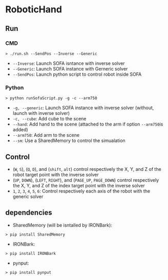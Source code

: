 # RoboticHand

## Run
### CMD
```console
> ./run.sh --SendPos --Inverse --Generic
```
- ```--Inverse```: Launch SOFA isntance with inverse solver
- ```--Generic```: Launch SOFA instance with Gerneric solver
- ```--SendPos```: Launch python script to control robot inside SOFA

### Python
```console
> python runSofaScript.py -g -c --arm750
```
- ```-g, --generic```: Launch SOFA instance with inverse solver (without, launch with inverse solver)
- ```-c, --cube```: Add cube to the scene
- ```--hand```: Add hand to the scene (attached to the arm if option ```--arm750```is added)
- ```--arm750```: Add arm to the scene
- ```--sm```: Use a SharedMemory to control the simualation

## Control
- (```W```, ```S```), (```Q```, ```D```), and (```shift```, ```alt```) control respectively the X, Y, and Z of the robot target point with the inverse solver
- (```UP```, ```DOWN```), (```LEFT```, ```RIGHT```), and (```PAGE_UP```, ```PAGE_DOWN```) control respectively the X, Y, and Z of the index target point with the inverse solver
- ```1```, ```2```, ```3```, ```4```, ```5```, ```6```: Control respectively each axis of the robot with the generic solver

## dependencies
- SharedMemory (will be isntalled by IRONBark):
```console
> pip install SharedMemory
```
- IRONBark:
```console
> pip install IRONBark
```
- pynput:
```console
> pip install pynput
```